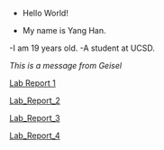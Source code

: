 * Hello World!

* My name is Yang Han.

-I am 19 years old.
-A student at UCSD.

_This is a message from Geisel_


[Lab Report 1](https://TonyYangHan.github.io/cse15l-lab-reports/lab-report-1-week-0.html)

[Lab_Report_2](https://TonyYangHan.github.io/cse15l-lab-reports/lab-report-2-week-1.html)

[Lab_Report_3](https://TonyYangHan.github.io/cse15l-lab-reports/lab-report-3-week-3.html)

[Lab_Report_4](https://TonyYangHan.github.io/cse15l-lab-reports/cse15l-week-5-lab-report-4.html)


